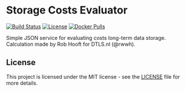 # Storage Costs Evaluator

[![Build Status](https://travis-ci.org/ds-wizard/storage-costs-evaluator.svg?branch=master)](https://travis-ci.org/ds-wizard/storage-costs-evaluator)
[![License](https://img.shields.io/github/license/ds-wizard/storage-costs-evaluator.svg)](LICENSE)
[![Docker Pulls](https://img.shields.io/docker/pulls/datastewardshipwizard/storage-costs-evaluator.svg)](https://hub.docker.com/r/datastewardshipwizard/storage-costs-evaluator/)


Simple JSON service for evaluating costs long-term data storage. Calculation made by Rob Hooft for DTLS.nl (@rwwh).

## License

This project is licensed under the MIT license - see the [LICENSE](LICENSE) file for more details.
